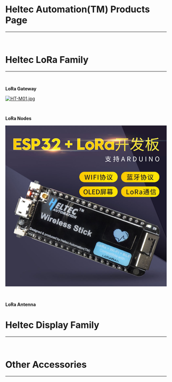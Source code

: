 # Heltec Automation(TM) Products Page

***
&nbsp;

# Heltec LoRa Family
***
&nbsp;

**LoRa Gateway**

[![HT-M01.jpg](http://www.heltec.cn/wp-content/uploads/2018/05/1.jpg)](en/products/lora/lora_gateway/ht-m01/HT-M01)

&nbsp;

**LoRa Nodes**

[![wireless_stick.png](en/products/lora/lora_node/wireless_stick/wireless_stick.png)](en/products/lora/lora_node/wireless_stick/wireless_stick)

&nbsp;

**LoRa Antenna**


# Heltec Display Family
***
&nbsp;

# Other Accessories
***
&nbsp;


<!-- GitHub Buttons -->
<script async defer src="https://buttons.github.io/buttons.js"></script>